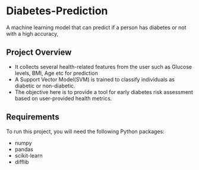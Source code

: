 # Diabetes-Prediction
A machine learning model that can predict if a person has diabetes or not with a high accuracy,

## Project Overview
- It collects several health-related features from the user such as Glucose levels, BMI, Age etc for prediction
- A Support Vector Model(SVM) is trained to classify individuals as diabetic or non-diabetic.
- The objective here is to provide a tool for early diabetes risk assessment based on user-provided health metrics.

## Requirements

To run this project, you will need the following Python packages:

- numpy
- pandas
- scikit-learn
- difflib



